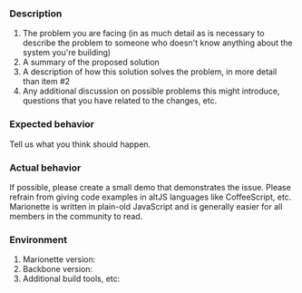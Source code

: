 ### Description

 1. The problem you are facing (in as much detail as is necessary to describe the problem to someone who doesn't know anything about the system you're building)
 2. A summary of the proposed solution
 3. A description of how this solution solves the problem, in more detail than item #2
 4. Any additional discussion on possible problems this might introduce, questions that you have related to the changes, etc.

### Expected behavior

Tell us what you think should happen.

### Actual behavior

If possible, please create a small demo that demonstrates the issue.
Please refrain from giving code examples in altJS languages like CoffeeScript, etc. Marionette is written in plain-old JavaScript and is generally easier for all members in the community to read.

### Environment

1. Marionette version:
2. Backbone version:
3. Additional build tools, etc:
